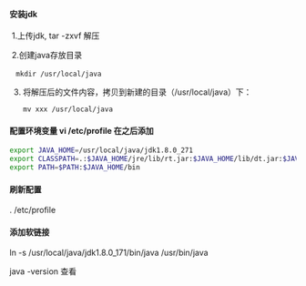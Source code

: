 #### 安装jdk

​       1.上传jdk, tar -zxvf 解压

​       2.创建java存放目录   

​		  `` mkdir /usr/local/java``

3. 将解压后的文件内容，拷贝到新建的目录（/usr/local/java）下：

   ``mv xxx /usr/local/java``

#### 配置环境变量 vi /etc/profile 在之后添加

```bash
export JAVA_HOME=/usr/local/java/jdk1.8.0_271
export CLASSPATH=.:$JAVA_HOME/jre/lib/rt.jar:$JAVA_HOME/lib/dt.jar:$JAVA_HOME/lib/tools.jar
export PATH=$PATH:$JAVA_HOME/bin
```

#### 刷新配置

. /etc/profile



#### 添加软链接
ln -s /usr/local/java/jdk1.8.0_171/bin/java /usr/bin/java

java -version 查看
